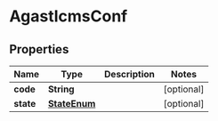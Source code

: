 
# AgastIcmsConf

## Properties
Name | Type | Description | Notes
------------ | ------------- | ------------- | -------------
**code** | **String** |  |  [optional]
**state** | [**StateEnum**](StateEnum.md) |  |  [optional]



